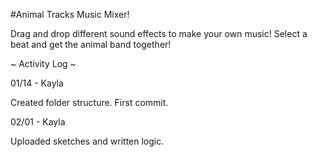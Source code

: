 #Animal Tracks Music Mixer!

Drag and drop different sound effects to make your own music! Select a beat and get the animal band together!

~ Activity Log ~

01/14 - Kayla

Created folder structure. First commit.

02/01 - Kayla

Uploaded sketches and written logic.
